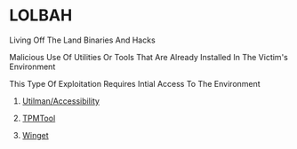 # LOLBAH
Living Off The Land Binaries And Hacks

Malicious Use Of Utilities Or Tools That Are Already Installed In The Victim's Environment

This Type Of Exploitation Requires Intial Access To The Environment

1. [Utilman/Accessibility]

2. [TPMTool]

3. [Winget]

[Utilman/Accessibility]: https://github.com/theaqueen21/LOLBAH/tree/main/Utilman.exe
[TPMTool]: https://github.com/theaqueen21/LOLBAH/tree/main/TPMTool.exe
[Winget]: https://github.com/theaqueen21/LOLBAH/tree/main/Winget.exe
